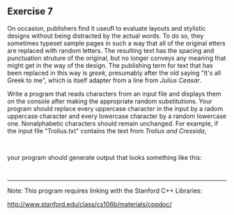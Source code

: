 Exercise 7
---------- 

On occasion, publishers find it useufl to evaluate layouts and stylistic designs without being distracted by the actual words. To do so, they sometimes typeset sample pages in such a way that all of the original etters are replaced with random letters. The resulting text has the spacing and punctuation struture of the original, but no longer conveys any meaning that might get in the way of the design. The publishing term for text that has been replaced in this way is *greek*, presumably after the old saying "It's all Greek to me", which is itself adapter from a line from *Julius Ceasar*.

Write a program that reads characters from an input file and displays them on the console after making the appropriate random substitutions. Your program should replace every uppercase character in the input by a radom uppercase character and every lowercase character by a random lowercase one. Nonalphabetic characters should remain unchanged. For example, if the input file "Trolius.txt" contains the text from *Trolius and Cressida*, 

<pre>

</pre>

your program should generate output that looks something like this:

<pre>

</pre>

--- 

Note: This program requires linking with the Stanford C++ Libraries:

http://www.stanford.edu/class/cs106b/materials/cppdoc/